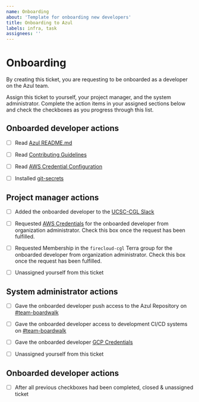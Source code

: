 ```yaml
---
name: Onboarding
about: 'Template for onboarding new developers'
title: Onboarding to Azul
labels: infra, task
assignees: ''
---
```


# Onboarding

By creating this ticket, you are requesting to be onboarded as a developer on
the Azul team.

Assign this ticket to yourself, your project manager, and the system
administrator. Complete the action items in your assigned sections below and
check the checkboxes as you progress through this list.

## Onboarded developer actions

- [ ] Read [Azul README.md](..)
- [ ] Read [Contributing Guidelines](../blob/develop/CONTRIBUTING.rst)
- [ ] Read [AWS Credential Configuration](https://giwiki.gi.ucsc.edu/index.php/Overview_of_Getting_and_Using_an_AWS_IAM_Account)
- [ ] Installed [git-secrets](..#211-git-secrets)


## Project manager actions

- [ ] Added the onboarded developer to the [UCSC-CGL Slack](ucsc-cgl.slack.com)
- [ ] Requested [AWS Credentials](https://gi-gateway.signin.aws.amazon.com/console) for the onboarded developer from organization administrator. Check this box once the request has been fulfilled.
- [ ] Requested Membership in the `firecloud-cgl` Terra group for the onboarded developer from organization administrator. Check this box once the request has been fulfilled.
- [ ] Unassigned yourself from this ticket


## System administrator actions

- [ ] Gave the onboarded developer push access to the Azul Repository on [#team-boardwalk](https://ucsc-cgl.slack.com/archives/C705Y6G9Z)
- [ ] Gave the onboarded developer access to development CI/CD systems on [#team-boardwalk](https://ucsc-cgl.slack.com/archives/C705Y6G9Z)
- [ ] Gave the onboarded developer [GCP Credentials](https://console.cloud.google.com/)
- [ ] Unassigned yourself from this ticket


## Onboarded developer actions

- [ ] After all previous checkboxes had been completed, closed & unassigned ticket 
